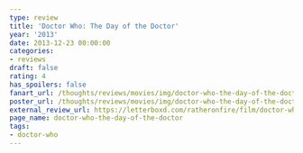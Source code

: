 ```yaml
---
type: review
title: 'Doctor Who: The Day of the Doctor'
year: '2013'
date: 2013-12-23 00:00:00
categories:
- reviews
draft: false
rating: 4
has_spoilers: false
fanart_url: /thoughts/reviews/movies/img/doctor-who-the-day-of-the-doctor_fanart.png
poster_url: /thoughts/reviews/movies/img/doctor-who-the-day-of-the-doctor_poster.png
external_review_url: https://letterboxd.com/ratheronfire/film/doctor-who-the-day-of-the-doctor/
page_name: doctor-who-the-day-of-the-doctor
tags:
- doctor-who
---
```



